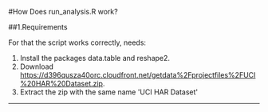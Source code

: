#How Does run_analysis.R work?

##1.Requirements

For that the script works correctly, needs:

1. Install the packages data.table and reshape2.
2. Download https://d396qusza40orc.cloudfront.net/getdata%2Fprojectfiles%2FUCI%20HAR%20Dataset.zip.
3. Extract the zip with the same name 'UCI HAR Dataset'



----
